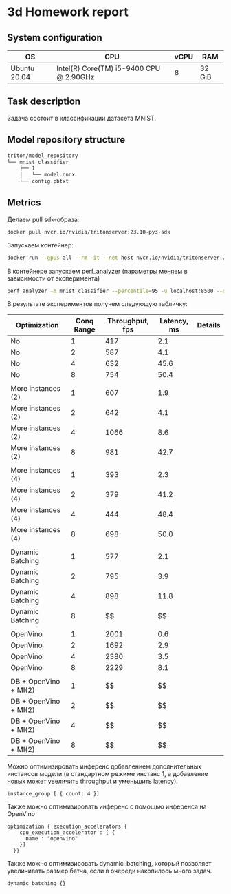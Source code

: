 # 3d Homework report

<!--
Форма текстового отчета:
- Ваша системная конфигурация
    - OS и версия
    - Модель CPU
    - Количество vCPU и RAM при котором собирались метрики
- Описание решаемой задачи
- Описание структуры вашего model_repository (в формате “$ tree”)
- Секция с метриками по throughput и latency которые вы замерили до всех оптимизаций и после всех оптимизаций
- Объяснение мотивации выбора или не выбора той или иной оптимизации -->

## System configuration

| OS           | CPU                                     | vCPU | RAM    |
| ------------ | --------------------------------------- | ---- | ------ |
| Ubuntu 20.04 | Intel(R) Core(TM) i5-9400 CPU @ 2.90GHz | 8    | 32 GiB |

## Task description

Задача состоит в классификации датасета MNIST.

## Model repository structure

```bash
triton/model_repository
└── mnist_classifier
    ├── 1
    │   └── model.onnx
    └── config.pbtxt
```

## Metrics

Делаем pull sdk-образа:

```bash
docker pull nvcr.io/nvidia/tritonserver:23.10-py3-sdk
```

Запускаем контейнер:

```bash
docker run --gpus all --rm -it --net host nvcr.io/nvidia/tritonserver:23.10-py3-sdk
```

В контейнере запускаем perf_analyzer (параметры меняем в зависимости от
эксперимента)

```bash
perf_analyzer -m mnist_classifier --percentile=95 -u localhost:8500 --shape=IMAGES:1,1,28,28 --concurrency-range 1,2,4,8 --measurement-interval 15000
```

В результате экспериментов получем следующую табличку:

| Optimization          | Conq Range | **Throughput, fps** | **Latency, ms** | Details |
| --------------------- | ---------- | ------------------- | --------------- | ------- |
| No                    | $1$        | $417$               | $2.1$           |         |
| No                    | $2$        | $587$               | $4.1$           |         |
| No                    | $4$        | $632$               | $45.6$          |         |
| No                    | $8$        | $754$               | $50.4$          |         |
|                       |            |                     |                 |
| More instances (2)    | $1$        | $607$               | $1.9$           |         |
| More instances (2)    | $2$        | $642$               | $4.1$           |         |
| More instances (2)    | $4$        | $1066$              | $8.6$           |         |
| More instances (2)    | $8$        | $981$               | $42.7$          |         |
|                       |            |                     |                 |
| More instances (4)    | $1$        | $393$               | $2.3$           |         |
| More instances (4)    | $2$        | $379$               | $41.2$          |         |
| More instances (4)    | $4$        | $444$               | $48.4$          |         |
| More instances (4)    | $8$        | $698$               | $50.0$          |         |
|                       |            |                     |                 |
| Dynamic Batching      | $1$        | $577$               | $2.1$           |         |
| Dynamic Batching      | $2$        | $795$               | $3.9$           |         |
| Dynamic Batching      | $4$        | $898$               | $11.8$          |         |
| Dynamic Batching      | $8$        | $$                  | $$              |         |
|                       |            |                     |                 |
| OpenVino              | $1$        | $2001$              | $0.6$           |         |
| OpenVino              | $2$        | $1692$              | $2.9$           |         |
| OpenVino              | $4$        | $2380$              | $3.5$           |         |
| OpenVino              | $8$        | $2229$              | $8.1$           |         |
|                       |            |                     |                 |
| DB + OpenVino + MI(2) | $1$        | $$                  | $$              |         |
| DB + OpenVino + MI(2) | $2$        | $$                  | $$              |         |
| DB + OpenVino + MI(2) | $4$        | $$                  | $$              |         |
| DB + OpenVino + MI(2) | $8$        | $$                  | $$              |         |

Можно оптимизировать инференс добавлением дополнительных инстансов модели (в
стандартном режиме инстанс 1, а добавление новых может увеличить throughput и
уменьшить latency).

```
instance_group [ { count: 4 }]
```

Также можно оптимизировать инференс с помощью инференса на OpenVino

```
optimization { execution_accelerators {
    cpu_execution_accelerator : [ {
      name : "openvino"
    }]
  }}
```

Также можно оптимизировать dynamic_batching, который позволяет увеличивать
размер батча, если в очереди накопилось много задач.

```
dynamic_batching {}
```

